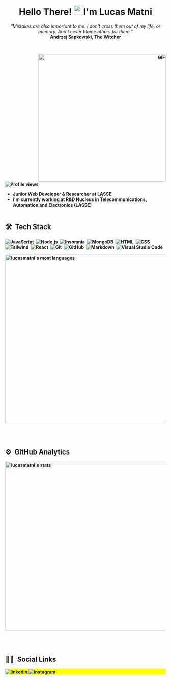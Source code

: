 <h1 align= "center">Hello There! <img src="https://raw.githubusercontent.com/kaueMarques/kaueMarques/master/hi.gif" width="30px">I'm Lucas Matni</h1> 
<p align="center">
   <i>“Mistakes are also important to me. I don’t cross them out of my life, or memory. And I never blame others for them.”</i>
   <br/>
   <b>Andrzej Sapkowski, The Witcher<b/>
</p>
   
<br/>
<div align="right">
   <img align="right"  margin="50"  width="400px" alt="GIF" src="https://github.com/lucasmatnibezerra/lucasmatnibezerra/blob/main/preview.gif"/>
</div>

<p align="left"> <img src="https://komarev.com/ghpvc/?username=lucasmatnibezerra&color=orange" alt="Profile views" /> </p>

- Junior Web Developer & Researcher at LASSE
- i'm currently working at R&D Nucleus in Telecommunications, Automation and Electronics (LASSE)
<br><br>

## 🛠 &nbsp;Tech Stack

![JavaScript](https://img.shields.io/badge/-JavaScript-05122A?style=flat&logo=javascript)&nbsp;
![Node.js](https://img.shields.io/badge/-Node.js-05122A?style=flat&logo=node.js)&nbsp;
![Insomnia](https://img.shields.io/badge/-Insomnia-05122A?style=flat&logo=insomnia)&nbsp;
![MongoDB](https://img.shields.io/badge/-MongoDB-05122A?style=flat&logo=mongodb)&nbsp;
![HTML](https://img.shields.io/badge/-HTML-05122A?style=flat&logo=HTML5)&nbsp;
![CSS](https://img.shields.io/badge/-CSS-05122A?style=flat&logo=CSS3&logoColor=1572B6)&nbsp;
![Tailwind](https://img.shields.io/badge/-Tailwind-05122A?style=flat&logo=tailwindcss)&nbsp;
![React](https://img.shields.io/badge/-React-05122A?style=flat&logo=react)&nbsp;
![Git](https://img.shields.io/badge/-Git-05122A?style=flat&logo=git)&nbsp;
![GitHub](https://img.shields.io/badge/-GitHub-05122A?style=flat&logo=github)&nbsp;
![Markdown](https://img.shields.io/badge/-Markdown-05122A?style=flat&logo=markdown)&nbsp;
![Visual Studio Code](https://img.shields.io/badge/-Visual%20Studio%20Code-05122A?style=flat&logo=visual-studio-code&logoColor=007ACC)&nbsp;

<p align="left">
<img width="530em" src="https://github-readme-stats.vercel.app/api/top-langs/?username=lucasmatnibezerra&layout=compact&theme=github_dark" alt="lucasmatni's most languages"/>
</p>

<br><br>



## ⚙️ &nbsp;GitHub Analytics

<p align="left">
<img width="530em" src="https://github-readme-stats.vercel.app/api?username=lucasmatnibezerra&show_icons=true&theme=github_dark" alt="lucasmatni's stats"/>
</p>

<br><br>

## 👦🏻 &nbsp;Social Links

<p align="left" style="background:yellow">
<a href="https://linkedin.com/in/lucas-matni-bezerra-139b0616a/" target="_blank">
  <img align="center" src="https://img.shields.io/badge/-lucasbezerra-05122A?style=flat&logo=linkedin" alt="linkedin"/>
</a>
<a href="https://instagram.com/lucasmatni_" target="_blank">
 <img align="center" src="https://img.shields.io/badge/-lucasmatni-05122A?style=flat&logo=instagram" alt="instagram"/>
</a>
